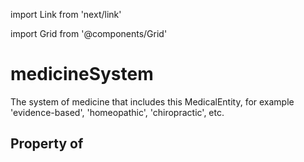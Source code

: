 import Link from 'next/link'
  
import Grid from '@components/Grid'

# medicineSystem

The system of medicine that includes this MedicalEntity, for example 'evidence-based', 'homeopathic', 'chiropractic', etc.

## Property of



